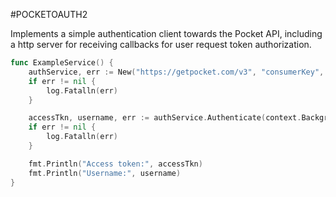 #POCKETOAUTH2

Implements a simple authentication client towards the Pocket API, including a http server for receiving callbacks for user request token authorization.


```go
func ExampleService() {
	authService, err := New("https://getpocket.com/v3", "consumerKey", "http://localhost:8080/auth/callback")
	if err != nil {
		log.Fatalln(err)
	}

	accessTkn, username, err := authService.Authenticate(context.Background())
	if err != nil {
		log.Fatalln(err)
	}

	fmt.Println("Access token:", accessTkn)
	fmt.Println("Username:", username)
}
```
